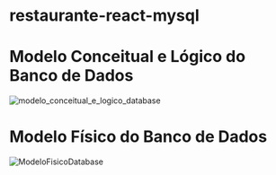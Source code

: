 # restaurante-react-mysql

# Modelo Conceitual e Lógico do Banco de Dados

![modelo_conceitual_e_logico_database](https://github.com/FelipeFerraz4/restaurante-react-mysql/assets/115377471/d1bdb2e0-c6f8-44e8-9252-63f24ad6622c)

# Modelo Físico do Banco de Dados

![ModeloFisicoDatabase](https://github.com/FelipeFerraz4/restaurante-react-mysql/assets/115377471/fbeb02f7-0525-4666-a602-e59e577e03d3)
